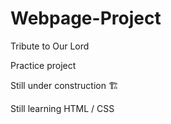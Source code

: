 # Webpage-Project
Tribute to Our Lord

Practice project

Still under construction 🏗

Still learning HTML / CSS
